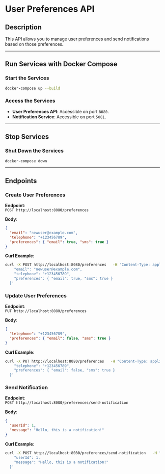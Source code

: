 
# User Preferences API

## Description
This API allows you to manage user preferences and send notifications based on those preferences.

---

## **Run Services with Docker Compose**

### Start the Services
```bash
docker-compose up --build
```

### Access the Services
- **User Preferences API**: Accessible on port `8080`.
- **Notification Service**: Accessible on port `5001`.

---

## **Stop Services**

### Shut Down the Services
```bash
docker-compose down
```

---

## **Endpoints**

### **Create User Preferences**
**Endpoint**:  
`POST http://localhost:8080/preferences`

**Body**:  
```json
{
  "email": "newuser@example.com",
  "telephone": "+123456789",
  "preferences": { "email": true, "sms": true }
}
```

**Curl Example**:
```bash
curl -X POST http://localhost:8080/preferences   -H "Content-Type: application/json"   -d '{
    "email": "newuser@example.com",
    "telephone": "+123456789",
    "preferences": { "email": true, "sms": true }
  }'
```

### **Update User Preferences**
**Endpoint**:  
`PUT http://localhost:8080/preferences`

**Body**:  
```json
{
  "telephone": "+123456789",
  "preferences": { "email": false, "sms": true }
}
```

**Curl Example**:
```bash
curl -X PUT http://localhost:8080/preferences   -H "Content-Type: application/json"   -d '{
    "telephone": "+123456789",
    "preferences": { "email": false, "sms": true }
  }'
```

### **Send Notification**
**Endpoint**:  
`POST http://localhost:8080/preferences/send-notification`

**Body**:  
```json
{
  "userId": 1,
  "message": "Hello, this is a notification!"
}
```

**Curl Example**:
```bash
curl -X POST http://localhost:8080/preferences/send-notification   -H "Content-Type: application/json"   -d '{
    "userId": 1,
    "message": "Hello, this is a notification!"
  }'
```
